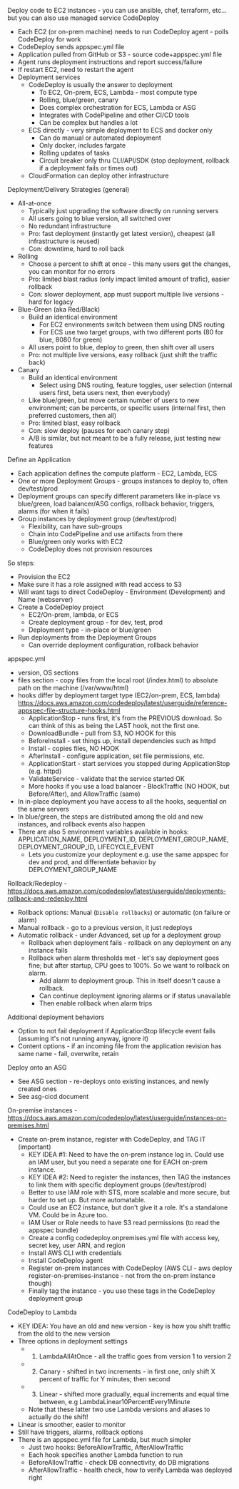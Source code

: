 Deploy code to EC2 instances - you can use ansible, chef, terraform, etc... but you can also use managed service CodeDeploy
- Each EC2 (or on-prem machine) needs to run CodeDeploy agent - polls CodeDeploy for work
- CodeDeploy sends appspec.yml file
- Application pulled from GitHub or S3 - source code+appspec.yml file 
- Agent runs deployment instructions and report success/failure
- If restart EC2, need to restart the agent
- Deployment services
  - CodeDeploy is usually the answer to deployment
    - To EC2, On-prem, ECS, Lambda - most compute type
	- Rolling, blue/green, canary
    - Does complex orchestration for ECS, Lambda or ASG
	- Integrates with CodePipeline and other CI/CD tools
	- Can be complex but handles a lot
  - ECS directly - very simple deployment to ECS and docker only
    - Can do manual or automated deployment
	- Only docker, includes fargate
	- Rolling updates of tasks
	- Circuit breaker only thru CLI/API/SDK (stop deployment, rollback if a deployment fails or times out)
  - CloudFormation can deploy other infrastructure

Deployment/Delivery Strategies (general)
- All-at-once
  - Typically just upgrading the software directly on running servers
  - All users going to blue version, all switched over
  - No redundant infrastructure
  - Pro: fast deployment (instantly get latest version), cheapest (all infrastructure is reused)
  - Con: downtime, hard to roll back
- Rolling
  - Choose a percent to shift at once - this many users get the changes, you can monitor for no errors
  - Pro: limited blast radius (only impact limited amount of trafic), easier rollback
  - Con: slower deployment, app must support multiple live versions - hard for legacy
- Blue-Green (aka Red/Black)
  - Build an identical environment
    - For EC2 environments switch between them using DNS routing
    - For ECS use two target groups, with two different ports (80 for blue, 8080 for green)
  - All users point to blue, deploy to green, then shift over all users
  - Pro: not multiple live versions, easy rollback (just shift the traffic back)
- Canary
  - Build an identical environment
    - Select using DNS routing, feature toggles, user selection (internal users first, beta users next, then everybody)
  - Like blue/green, but move certain number of users to new environment; can be percents, or specific users (internal first, then preferred customers, then all)
  - Pro: limited blast, easy rollback
  - Con: slow deploy (pauses for each canary step)
  - A/B is similar, but not meant to be a fully release, just testing new features

Define an Application
- Each application defines the compute platform - EC2, Lambda, ECS
- One or more Deployment Groups - groups instances to deploy to, often dev/test/prod
- Deployment groups can specify different parameters like in-place vs blue/green, load balancer/ASG configs, rollback behavior, triggers, alarms (for when it fails)
- Group instances by deployment group (dev/test/prod)
  - Flexibility, can have sub-groups
  - Chain into CodePipeline and use artifacts from there
  - Blue/green only works with EC2
  - CodeDeploy does not provision resources

So steps:
- Provision the EC2
- Make sure it has a role assigned with read access to S3
- Will want tags to direct CodeDeploy - Environment (Development) and Name (webserver)
- Create a CodeDeploy project
  - EC2/On-prem, lambda, or ECS
  - Create deployment group - for dev, test, prod
  - Deployment type - in-place or blue/green
- Run deployments from the Deployment Groups
  - Can override deployment configuration, rollback behavior

appspec.yml
- version, OS sections
- files section - copy files from the local root (/index.html) to absolute path on the machine (/var/www/html)
- hooks differ by deployment target type (EC2/on-prem, ECS, lambda) https://docs.aws.amazon.com/codedeploy/latest/userguide/reference-appspec-file-structure-hooks.html
  - ApplicationStop - runs first, it's from the PREVIOUS download. So can think of this as being the LAST hook, not the first one.
  - DownloadBundle - pull from S3, NO HOOK for this
  - BeforeInstall - set things up, install dependencies such as httpd
  - Install - copies files, NO HOOK
  - AfterInstall - configure application, set file permissions, etc.
  - ApplicationStart - start services you stopped during ApplicationStop (e.g. httpd)
  - ValidateService - validate that the service started OK
  - More hooks if you use a load balancer - BlockTraffic (NO HOOK, but Before/After), and AllowTraffic (same)
- In in-place deployment you have access to all the hooks, sequential on the same servers
- In blue/green, the steps are distributed among the old and new instances, and rollback events also happen
- There are also 5 environment variables available in hooks: APPLICATION_NAME, DEPLOYMENT_ID, DEPLOYMENT_GROUP_NAME, DEPLOYMENT_GROUP_ID, LIFECYCLE_EVENT
  - Lets you customize your deployment e.g. use the same appspec for dev and prod, and differentiate behavior by DEPLOYMENT_GROUP_NAME

Rollback/Redeploy - https://docs.aws.amazon.com/codedeploy/latest/userguide/deployments-rollback-and-redeploy.html
- Rollback options: Manual (`Disable rollbacks`) or automatic (on failure or alarm)
- Manual rollback - go to a previous version, it just redeploys
- Automatic rollback - under Advanced, set up for a deployment group
  - Rollback when deployment fails - rollback on any deployment on any instance fails
  - Rollback when alarm thresholds met - let's say deployment goes fine; but after startup, CPU goes to 100%. So we want to rollback on alarm. 
    - Add alarm to deployment group. This in itself doesn't cause a rollback.
    - Can continue deployment ignoring alarms or if status unavailable
    - Then enable rollback when alarm trips

Additional deployment behaviors
- Option to not fail deployment if ApplicationStop lifecycle event fails (assuming it's not running anyway, ignore it)
- Content options - if an incoming file from the application revision has same name - fail, overwrite, retain

Deploy onto an ASG
- See ASG section - re-deploys onto existing instances, and newly created ones
- See asg-cicd document

On-premise instances - https://docs.aws.amazon.com/codedeploy/latest/userguide/instances-on-premises.html
- Create on-prem instance, register with CodeDeploy, and TAG IT (important)
  - KEY IDEA #1: Need to have the on-prem instance log in. Could use an IAM user, but you need a separate one for EACH on-prem instance.
  - KEY IDEA #2: Need to register the instances, then TAG the instances to link them with specific deployment groups (dev/test/prod)
  - Better to use IAM role with STS, more scalable and more secure, but harder to set up. But more automatable.
  - Could use an EC2 instance, but don't give it a role. It's a standalone VM. Could be in Azure too.
  - IAM User or Role needs to have S3 read permissions (to read the appspec bundle)
  - Create a config codedeploy.onpremises.yml file with access key, secret key, user ARN, and region
  - Install AWS CLI with credentials
  - Install CodeDeploy agent
  - Register on-prem instances with CodeDeploy (AWS CLI - aws deploy register-on-premises-instance - not from the on-prem instance though)
  - Finally tag the instance - you use these tags in the CodeDeploy deployment group

CodeDeploy to Lambda
- KEY IDEA: You have an old and new version - key is how you shift traffic from the old to the new version
- Three options in deployment settings
  - 1. LambdaAllAtOnce - all the traffic goes from version 1 to version 2
  - 2. Canary - shifted in two increments - in first one, only shift X percent of traffic for Y minutes; then second
  - 3. Linear - shifted more gradually, equal increments and equal time between, e.g LambdaLinear10PercentEvery1Minute
  - Note that these latter two use Lambda versions and aliases to actually do the shift!
- Linear is smoother, easier to monitor
- Still have triggers, alarms, rollback options
- There is an appspec.yml file for Lambda, but much simpler
  - Just two hooks: BeforeAllowTraffic, AfterAllowTraffic
  - Each hook specifies another Lambda function to run
  - BeforeAllowTraffic - check DB connectivity, do DB migrations
  - AfterAllowTraffic - health check, how to verify Lambda was deployed right
